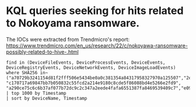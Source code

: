 # KQL queries seeking for hits related to Nokoyama ransomware. 

The IOCs were extracted from Trendmicro's report: https://www.trendmicro.com/en_us/research/22/c/nokoyawa-ransomware-possibly-related-to-hive-.html



    find in (DeviceFileEvents, DeviceProcessEvents, DeviceEvents, DeviceRegistryEvents, DeviceNetworkEvents, DeviceImageLoadEvents)
    where SHA256 in~ ("a70729b3241154d81f2fff506e5434be0a0c381354a84317958327970a125507","2ef9a4f7d054b570ea6d6ae704602b57e27dee15f47c53decb16f1ed0d949187",
    "c170717a69847bb7b050832c55fcd2a214e9180c8cde5f86088bd4e5266e2fd9",
    "a290ce75c6c6b37af077b72dc9c2c347a2eede4fafa6551387fa8469539409c7","e097cde0f76df948f039584045acfa6bd7ef863141560815d12c3c6e6452dce4")
    | top 1000 by Timestamp
    | sort by DeviceName, Timestamp
